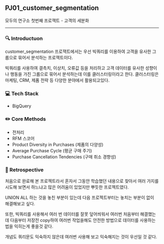 ## PJ01_customer_segmentation

모두의 연구소 첫번째 프로잭트 - 고객의 세분화

---

### 🔍 Introductuon

customer_segmentation 프로잭트에서는 우선 빅쿼리를 이용하여 고객을 유사한 그룹으로 묶어서 분석하는 프로잭트이다.

빅쿼리를 사용하여 결측치, 이상치, 오류값 등을 처리하고 고객 데이터를 유사한 성향이나 행동을 가진 그룹으로  묶어서 분석하는데 이를 클러스터링이라고 한다. 클러스터링은 마케팅, CRM, 제품 전략 등 다양한 분야에서 활용되고있다.

### 💻 Tech Stack

- BigQuery

### ✏️ Core Methods

- 전처리
- RFM 스코어
- Product Diversity in Purchases (제품의 다양성)
- Average Purchase Cycle (평균 구매 주기)
- Purchase Cancellation Tendencies (구매 취소 경향성)

### 🧠 Retrospective

처음으로 완료해 본 프로젝트라서 혼자서 그동안 학습했던 내용으로 찾아서 여러 가지를 시도해 보면서 하느냐고 많은 어려움이 있었지만 뿌듯한 프로젝트였다. 

UNION ALL 하는 것을 놓친 부분이 있는데 다음 프로젝트부터는 놓치는 부분이 없이 해결해보고 싶다. 

또한, 빅쿼리를 사용해서 여러 번 데이터를 잘못 덮어씌워서 여러번 처음부터 해결했는데 다음부터 저장전 copy하여 여러번 작업을해도 안전한 방법으로 데이터를 사용하는 법을 익히는게 좋을것 같다. 

개념도 쿼리문도 익숙하지 않은데 여러번 사용해 보고 익숙해지는 것이 우선일 것 같다.
